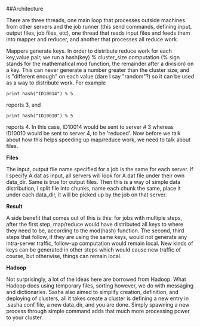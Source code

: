 ##Architecture

There are three threads, one main loop that processes outside machines
from other servers and the job runner (this send commands, defining
input, output files, job files, etc), one thread that reads input
files and feeds them into mapper and reducer, and another that
processes all reduce work.

Mappers generate keys. In order to distribute reduce work for each
key,value pair, we run a hash(key) % cluster_size computation (% sign
stands for the mathematical mod function, the remainder after a
division) on a key. This can never generate a number greater than the
cluster size, and is "different enough" on each value (dare I say
"random"?) so it can be used as a way to distribute work. For example

```
print hash("ID10014") % 5
```

reports 3, and

```
print hash("ID10010") % 5
```

reports 4. In this case, ID10014 would be sent to server # 3 whereas
ID10010 would be sent to server 4, to be 'reduced'. Now before we talk
about how this helps speeding up map/reduce work, we need to talk
about files.

**Files**

The input, output file name specified for a job is the same for each
server. If I specify A.dat as input, all servers will look for A.dat
file under their own data_dir. Same is true for output files. Then
this is a way of simple data distribution, I split file into chunks,
name each chunk the same, place it under each data_dir, it will be
picked up by the job on that server.

**Result**

A side benefit that comes out of this is this: for jobs with multiple
steps, after the first step, map/reduce would have distributed all
keys to where they need to be, according to the mod(hash)
function. The second, third steps that follow, if they are using the
same keys, would not generate any intra-server traffic, follow-up
computation would remain local. New kinds of keys can be generated in
other steps which would cause new traffic of course, but otherwise,
things can remain local.

**Hadoop**

Not surprisingly, a lot of the ideas here are borrowed from
Hadoop. What Hadoop does using temporary files, sorting however, we do
with messaging and dictionaries. Sasha also aimed to simplify
creation, definition, and deploying of clusters, all it takes create a
cluster is defining a new entry in .sasha.conf file, a new data_dir,
and you are done. Simply spawning a new process through simple command
adds that much more processing power to your cluster.




